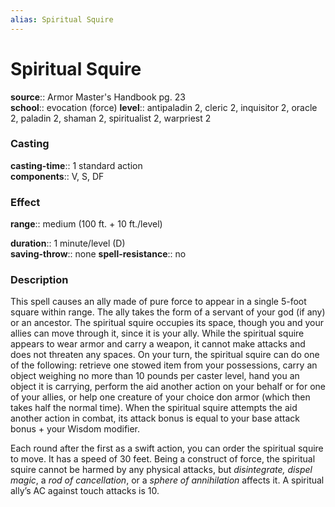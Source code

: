 ```yaml
---
alias: Spiritual Squire
---
```


# Spiritual Squire 

**source**:: Armor Master's Handbook pg. 23  
**school**:: evocation (force)
**level**:: antipaladin 2, cleric 2, inquisitor 2, oracle 2, paladin 2, shaman 2, spiritualist 2, warpriest 2

### Casting 

**casting-time**:: 1 standard action  
**components**:: V, S, DF

### Effect 

**range**:: medium (100 ft. + 10 ft./level)  
  
**duration**:: 1 minute/level (D)  
**saving-throw**:: none
**spell-resistance**:: no

### Description 

This spell causes an ally made of pure force to appear in a single 5-foot square within range. The ally takes the form of a servant of your god (if any) or an ancestor. The spiritual squire occupies its space, though you and your allies can move through it, since it is your ally. While the spiritual squire appears to wear armor and carry a weapon, it cannot make attacks and does not threaten any spaces. On your turn, the spiritual squire can do one of the following: retrieve one stowed item from your possessions, carry an object weighing no more than 10 pounds per caster level, hand you an object it is carrying, perform the aid another action on your behalf or for one of your allies, or help one creature of your choice don armor (which then takes half the normal time). When the spiritual squire attempts the aid another action in combat, its attack bonus is equal to your base attack bonus + your Wisdom modifier.  
  
Each round after the first as a swift action, you can order the spiritual squire to move. It has a speed of 30 feet. Being a construct of force, the spiritual squire cannot be harmed by any physical attacks, but *disintegrate, dispel magic*, a *rod of cancellation*, or a *sphere of annihilation* affects it. A spiritual ally’s AC against touch attacks is 10.
